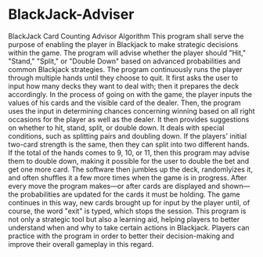 # BlackJack-Adviser
BlackJack Card Counting Advisor Algorithm
This program shall serve the purpose of enabling the player in Blackjack to make strategic decisions within the game. The program will advise whether the player should "Hit," "Stand," "Split," or "Double Down" based on advanced probabilities and common Blackjack strategies. The program continuously runs the player through multiple hands until they choose to quit.
It first asks the user to input how many decks they want to deal with; then it prepares the deck accordingly. In the process of going on with the game, the player inputs the values of his cards and the visible card of the dealer. Then, the program uses the input in determining chances concerning winning based on all right occasions for the player as well as the dealer. It then provides suggestions on whether to hit, stand, split, or double down.
It deals with special conditions, such as splitting pairs and doubling down. If the players' initial two-card strength is the same, then they can split into two different hands. If the total of the hands comes to 9, 10, or 11, then this program may advise them to double down, making it possible for the user to double the bet and get one more card.
The software then jumbles up the deck, randomlyizes it, and often shuffles it a few more times when the game is in progress. After every move the program makes—or after cards are displayed and shown—the probabilities are updated for the cards it must be holding. The game continues in this way, new cards brought up for input by the player until, of course, the word "exit" is typed, which stops the session.
This program is not only a strategic tool but also a learning aid, helping players to better understand when and why to take certain actions in Blackjack. Players can practice with the program in order to better their decision-making and improve their overall gameplay in this regard.
